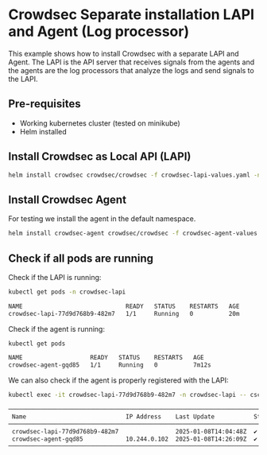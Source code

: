 # Crowdsec Separate installation LAPI and Agent (Log processor)

This example shows how to install Crowdsec with a separate LAPI and Agent. The LAPI is the API server that receives signals from the agents and the agents are the log processors that analyze the logs and send signals to the LAPI.

## Pre-requisites

- Working kubernetes cluster (tested on minikube)
- Helm installed

## Install Crowdsec as Local API (LAPI)

```bash
helm install crowdsec crowdsec/crowdsec -f crowdsec-lapi-values.yaml -n crowdsec-lapi --create-namespace
```

## Install Crowdsec Agent

For testing we install the agent in the default namespace.

```bash
helm install crowdsec-agent crowdsec/crowdsec -f crowdsec-agent-values.yaml
```

## Check if all pods are running

Check if the LAPI is running:

```bash
kubectl get pods -n crowdsec-lapi

NAME                             READY   STATUS    RESTARTS   AGE
crowdsec-lapi-77d9d768b9-482m7   1/1     Running   0          20m
```

Check if the agent is running:

```bash
kubectl get pods

NAME                   READY   STATUS    RESTARTS   AGE
crowdsec-agent-gqd85   1/1     Running   0          7m12s
```

We can also check if the agent is properly registered with the LAPI:

```bash
kubectl exec -it crowdsec-lapi-77d9d768b9-482m7 -n crowdsec-lapi -- cscli machines list

──────────────────────────────────────────────────────────────────────────────────────────────────────────────────────────────────────────────────────
 Name                            IP Address    Last Update           Status  Version          OS                            Auth Type  Last Heartbeat 
──────────────────────────────────────────────────────────────────────────────────────────────────────────────────────────────────────────────────────
 crowdsec-lapi-77d9d768b9-482m7                2025-01-08T14:04:48Z  ✔️                       ?                             password   ⚠️ -               
 crowdsec-agent-gqd85            10.244.0.102  2025-01-08T14:26:09Z  ✔️      v1.6.4-523164f6  Alpine Linux (docker)/3.20.3  password   56s            
──────────────────────────────────────────────────────────────────────────────────────────────────────────────────────────────────────────────────────

```